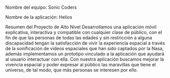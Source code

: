 Nombre del equipo: Sonic Coders 

Nombre de la aplicación: Helios

Resumen del Proyecto de Alto Nivel
Desarrollamos una aplicación móvil explicativa, interactiva y compatible con cualquier clase de público, con el fin de que las personas de todas las edades y sin restricción a alguna discapacidad tengan la satisfacción de vivir la experiencia espacial a través de la sonificación de videos espaciales que han sido captados por la Nasa, además implementamos un prototipo vinculado a la aplicación que ayudará al usuario interactuar con ella. Con nuestra aplicación buscamos mejorar la vivencia espacial y poder expresar al público las maravillas que tiene el universo, de tal modo, que más personas se interesen por ello.



